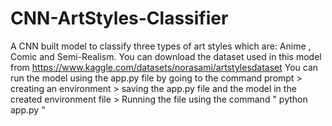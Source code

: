 # CNN-ArtStyles-Classifier
A CNN built model to classify three types of art styles which are: Anime , Comic and Semi-Realism.
You can download the dataset used in this model from https://www.kaggle.com/datasets/norasami/artstylesdataset
You can run the model using the app.py file by going to the command prompt > creating an environment > saving the app.py file and the model in the created environment file > Running the file using the command " python app.py "
